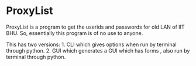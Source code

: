 # ProxyList

ProxyList is a program to get the userids and passwords for old LAN of IIT BHU.
So, essentially this program is of no use to anyone.

This has two versions:
    1. CLI which gives options when run by terminal through python.
    2. GUI which generates a GUI which has forms , also run by terminal through python.
    
